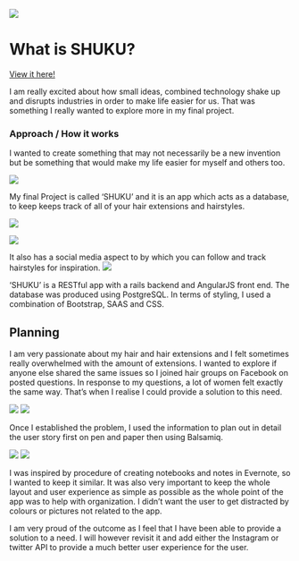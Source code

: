 ![](src/images/header.png)

# What is SHUKU?

[View it here!](https://thawing-journey-31360.herokuapp.com/login "Here!")

I am really excited about how small ideas, combined technology shake up and disrupts industries in order to make life easier for us. That was something I really wanted to explore more in my final project.

### Approach / How it works

I wanted to create something that may not necessarily be a new invention but be something that would make my life easier for myself and others too.

![](src/images/register.png)

My final Project is called ‘SHUKU’ and it is an app which acts as a database, to keep keeps track of all of your hair extensions and hairstyles.

![](src/images/type.png)

![](src/images/type1.png)

It also has a social media aspect to by which you can follow and track hairstyles for inspiration.
![](src/images/liked.png)

‘SHUKU’ is a RESTful app with a rails backend and AngularJS front end. The database was produced using PostgreSQL. In terms of styling, I used a combination of Bootstrap, SAAS and CSS.


## Planning

I am very passionate about my hair and hair extensions and I felt sometimes really overwhelmed with the amount of extensions. I wanted to explore if anyone else shared the same issues so I joined hair groups on Facebook on posted questions. In response to my questions, a lot of women felt exactly the same way. That’s when I realise I could provide a solution to this need.

![](src/images/fb2.png)
![](src/images/fb.png)

Once I established the problem, I used the information to plan out in detail the user story first on pen and paper then using Balsamiq.

![](src/images/plan.jpg)
![](src/images/plan2.png)

I was inspired by procedure of creating notebooks and notes in Evernote, so I wanted to keep it similar. It was also very important to keep the whole layout and user experience as simple as possible as the whole point of the app was to help with organization. I didn’t want the user to get distracted by colours or pictures not related to the app.


I am very proud of the outcome as I feel that I have been able to provide a solution to a need. I will however revisit it and add either the Instagram or twitter API to provide a much better user experience for the user.
